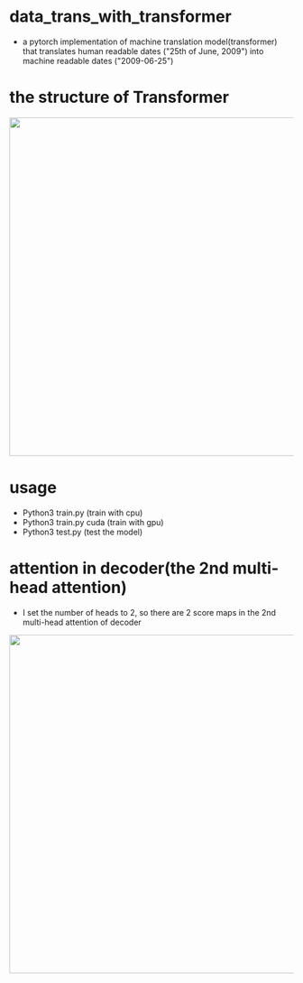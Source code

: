 # data_trans_with_transformer
- a pytorch implementation of machine translation model(transformer) that translates human readable dates ("25th of June, 2009") into machine readable dates ("2009-06-25")
# the structure of Transformer
<p align="left">
<img src="https://github.com/zcsxll/date_trans_with_transformer/blob/master/Transformer.png" width="600">
</p>

# usage
- Python3 train.py (train with cpu)
- Python3 train.py cuda (train with gpu)
- Python3 test.py (test the model)
 
# attention in decoder(the 2nd multi-head attention)
- I set the number of heads to 2, so there are 2 score maps in the 2nd multi-head attention of decoder
<p align="left">
<img src="https://github.com/zcsxll/date_trans_with_transformer/blob/master/attention.png" width="600">
</p>
